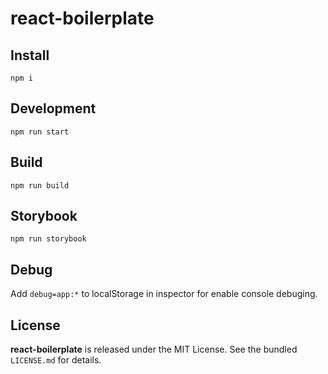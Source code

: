 # react-boilerplate

## Install
```
npm i
```

## Development
```
npm run start
```

## Build
```
npm run build
```

## Storybook
```
npm run storybook
```

## Debug
Add `debug=app:*` to localStorage in inspector for enable console debuging.

## License
**react-boilerplate** is released under the MIT License. See the bundled `LICENSE.md` for details.
